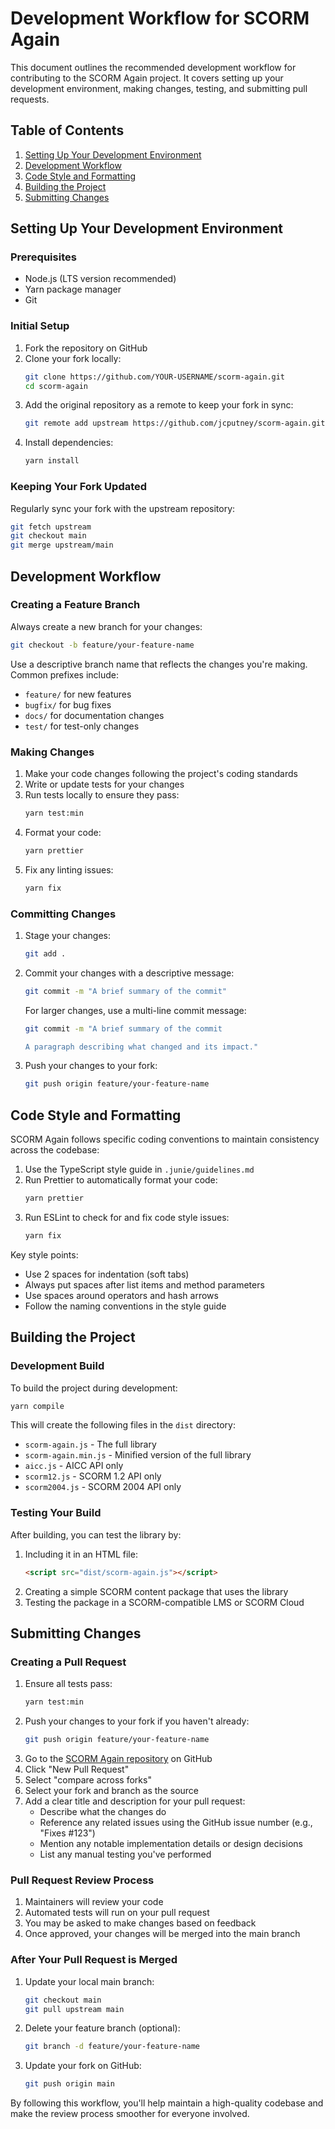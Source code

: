 # Development Workflow for SCORM Again

This document outlines the recommended development workflow for contributing to the SCORM Again project. It covers
setting up your development environment, making changes, testing, and submitting pull requests.

## Table of Contents

1. [Setting Up Your Development Environment](#setting-up-your-development-environment)
2. [Development Workflow](#development-workflow)
3. [Code Style and Formatting](#code-style-and-formatting)
4. [Building the Project](#building-the-project)
5. [Submitting Changes](#submitting-changes)

## Setting Up Your Development Environment

### Prerequisites

- Node.js (LTS version recommended)
- Yarn package manager
- Git

### Initial Setup

1. Fork the repository on GitHub
2. Clone your fork locally:
   ```bash
   git clone https://github.com/YOUR-USERNAME/scorm-again.git
   cd scorm-again
   ```
3. Add the original repository as a remote to keep your fork in sync:
   ```bash
   git remote add upstream https://github.com/jcputney/scorm-again.git
   ```
4. Install dependencies:
   ```bash
   yarn install
   ```

### Keeping Your Fork Updated

Regularly sync your fork with the upstream repository:

```bash
git fetch upstream
git checkout main
git merge upstream/main
```

## Development Workflow

### Creating a Feature Branch

Always create a new branch for your changes:

```bash
git checkout -b feature/your-feature-name
```

Use a descriptive branch name that reflects the changes you're making. Common prefixes include:

- `feature/` for new features
- `bugfix/` for bug fixes
- `docs/` for documentation changes
- `test/` for test-only changes

### Making Changes

1. Make your code changes following the project's coding standards
2. Write or update tests for your changes
3. Run tests locally to ensure they pass:
   ```bash
   yarn test:min
   ```
4. Format your code:
   ```bash
   yarn prettier
   ```
5. Fix any linting issues:
   ```bash
   yarn fix
   ```

### Committing Changes

1. Stage your changes:
   ```bash
   git add .
   ```
2. Commit your changes with a descriptive message:

   ```bash
   git commit -m "A brief summary of the commit"
   ```

   For larger changes, use a multi-line commit message:

   ```bash
   git commit -m "A brief summary of the commit

   A paragraph describing what changed and its impact."
   ```

3. Push your changes to your fork:
   ```bash
   git push origin feature/your-feature-name
   ```

## Code Style and Formatting

SCORM Again follows specific coding conventions to maintain consistency across the codebase:

1. Use the TypeScript style guide in `.junie/guidelines.md`
2. Run Prettier to automatically format your code:
   ```bash
   yarn prettier
   ```
3. Run ESLint to check for and fix code style issues:
   ```bash
   yarn fix
   ```

Key style points:

- Use 2 spaces for indentation (soft tabs)
- Always put spaces after list items and method parameters
- Use spaces around operators and hash arrows
- Follow the naming conventions in the style guide

## Building the Project

### Development Build

To build the project during development:

```bash
yarn compile
```

This will create the following files in the `dist` directory:

- `scorm-again.js` - The full library
- `scorm-again.min.js` - Minified version of the full library
- `aicc.js` - AICC API only
- `scorm12.js` - SCORM 1.2 API only
- `scorm2004.js` - SCORM 2004 API only

### Testing Your Build

After building, you can test the library by:

1. Including it in an HTML file:
   ```html
   <script src="dist/scorm-again.js"></script>
   ```
2. Creating a simple SCORM content package that uses the library
3. Testing the package in a SCORM-compatible LMS or SCORM Cloud

## Submitting Changes

### Creating a Pull Request

1. Ensure all tests pass:
   ```bash
   yarn test:min
   ```
2. Push your changes to your fork if you haven't already:
   ```bash
   git push origin feature/your-feature-name
   ```
3. Go to the [SCORM Again repository](https://github.com/jcputney/scorm-again) on GitHub
4. Click "New Pull Request"
5. Select "compare across forks"
6. Select your fork and branch as the source
7. Add a clear title and description for your pull request:
   - Describe what the changes do
   - Reference any related issues using the GitHub issue number (e.g., "Fixes #123")
   - Mention any notable implementation details or design decisions
   - List any manual testing you've performed

### Pull Request Review Process

1. Maintainers will review your code
2. Automated tests will run on your pull request
3. You may be asked to make changes based on feedback
4. Once approved, your changes will be merged into the main branch

### After Your Pull Request is Merged

1. Update your local main branch:
   ```bash
   git checkout main
   git pull upstream main
   ```
2. Delete your feature branch (optional):
   ```bash
   git branch -d feature/your-feature-name
   ```
3. Update your fork on GitHub:
   ```bash
   git push origin main
   ```

By following this workflow, you'll help maintain a high-quality codebase and make the review process smoother for
everyone involved.
